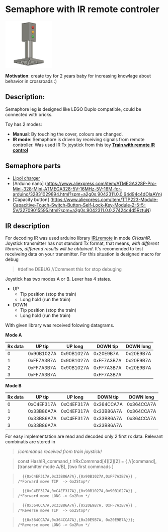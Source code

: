 # Semaphore with IR remote controler
<img src="https://github.com/JanZChlumu/Kids-Semaphore/blob/master/STL%20model/sem_view.png" width="150" height="150">

**Motivation**: create toy for 2 years baby for increasing knowlage about behavior in crossroads :)

## Description:
Semaphore leg is designed like LEGO Duplo compatible, could be connected with bricks.

Toy has 2 modes:

- **Manual**: By touching the cover, colours are changed.
- **IR mode**: Semaphore is driven by receiving signals from remote controller. Was used IR Tx joystick from this toy [ **Train with remote IR control**](https://www.lidl-shop.cz/PLAYTIVE-JUNIOR-Vlacek-na-dalkove-ovladani/p100246613)

## Semaphore parts
* [Lipol charger](https://www.electroschematics.com/10551/tp4056-lipo-battery-charger-rc-toys/)
* [Arduino nano] (https://www.aliexpress.com/item/ATMEGA328P-Pro-Mini-328-Mini-ATMEGA328-5V-16MHz-5V-16M-for-arduino/32831029894.html?spm=a2g0s.9042311.0.0.64d94c4dOIaAYn)
* [Capacity button] (https://www.aliexpress.com/item/TTP223-Module-Capacitive-Touch-Switch-Button-Self-Lock-Key-Module-2-5-5-5V/32709015595.html?spm=a2g0s.9042311.0.0.27424c4d5RztuN)

## IR description
For decoding IR was used arduino library [IRLremote](https://github.com/NicoHood/IRLremote/blob/master/Readme.md) in mode _CHashIR_. Joystick transmitter has not standard Tx format, that means, _with different libraries, differend results will be obtained_. It's recomended to test receiveing data on your transmitter. For this situation is designed macro for debug
> #define DEBUG //Comment this for stop debuging

Joystick has two modes A or B. Lever has 4 states. 
- UP
  - Tip position (stop the train)
  - Long hold (run the train)
- DOWN
  - Tip position (stop the train)
  - Long hold (run the train)
  
 With given library was received folowing datagrams. 

**Mode A**

|Rx data|UP tip	   |UP long   |	DOWN tip  |	DOWN long |
| ---   | -------- | -------- | --------- | --------- |
|0      |0x90B1027A	|0x90B1027A	|0x20E9B7A	|0x20E9B7A|
|1      |0xFF7A3B7A	|0x90B1027A	|0xFF7A3B7A	|0x20E9B7A|
|2      |0xFF7A3B7A	|0x90B1027A	|0xFF7A3B7A	|0x20E9B7A|
|3      |0xFF7A3B7A |           |0xFF7A3B7A|	


**Mode B**

|Rx data|UP tip	   |UP long   |	DOWN tip  |	DOWN long |
| ---   | -------- | -------- | --------- | --------- |
|0      |0xC4EF317A|0xC4EF317A|	0x364CCA7A|	0x364CCA7A|
|1      |0x33B86A7A|0xC4EF317A|	0x33B86A7A| 0x364CCA7A|
|2      |0x33B86A7A|0xC4EF317A|	0x33B86A7A|	0x364CCA7A|
|3      |0x33B86A7A|          | 0x33B86A7A|	          |

For easy implementation are read and decoded only 2 first rx data. Relevant combinatis are stored in
>/*commands received from train joystick*/

>const HashIR_command_t IrRxCommnad[4][2][2] = {  //[command],[transmitter mode A/B], [two first commnads ]

>		{{0xC4EF317A,0x33B86A7A},{0x90B1027A,0xFF7A3B7A}} ,       /*Forward move TIP  -> Go2Stop*/

>		{{0xC4EF317A,0xC4EF317A},{0x90B1027A,0x90B1027A}} ,       /*Forward move LONG -> Go2Run */

>		{{0x364CCA7A,0x33B86A7A},{0x20E9B7A, 0xFF7A3B7A}} ,       /*Reverse move TIP  -> Go2Stop*/

>		{{0x364CCA7A,0x364CCA7A},{0x20E9B7A, 0x20E9B7A}}};        /*Reverse move LONG -> Go2Run */

